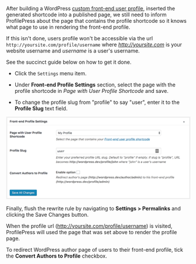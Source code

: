 After building a WordPress [custom front-end user profile](../build/user-profile.md), inserted the generated shortcode into a published page, we still need to inform ProfilePress about the page that contains the profile shortcode so it knows what page to use in rendering the front-end profile.


If this isn't done, users profile won't be accessible via the url `http://yoursite.com/profile/username` where *http://yoursite.com* is your website username and *username* is a user's username.


See the succinct guide below on how to get it done.


* Click the `Settings` menu item.

* Under **Front-end Profile Settings** section, select the page with the profile shortcode in *Page with User Profile Shortcode* and save.

* To change the profile slug from "profile" to say "user", enter it to the **Profile Slug** text field.

![Front-end Profile Settings](img/front-end-profile-settings.png)


Finally, flush the rewrite rule by navigating to **Settings > Permalinks** and clicking the Save Changes button.


When the profile url (http://yoursite.com/profile/username) is visited, ProfilePress will used the page that was set above to render the profile page.



To redirect WordPress author page of users to their front-end profile, tick the **Convert Authors to Profile** checkbox.
